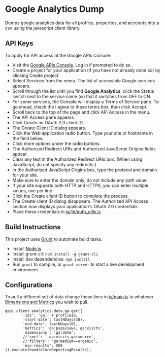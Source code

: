 Google Analytics Dump
==========
Dumps google analytics data for all profiles, properties, and accounts into a csv using the javascript client library.

## API Keys
To apply for API access at the Google APIs Console:

- Visit the [Google APIs Console](https://code.google.com/apis/console). Log in if prompted to do so.
- Create a project for your application (if you have not already done so) by clicking Create project.
- Select Services from the menu. The list of accessible Google services appears.
- Scroll through the list until you find **Google Analytics**, click the Status switch next to the service name (so that it switches from OFF to ON.
- For some services, the Console will display a Terms of Service pane. To go ahead, check the I agree to these terms box, then click Accept.
- Scroll back to the top of the page and click API Access in the menu. 
- The API Access pane appears.
- Click Create an OAuth 2.0 client ID.
- The Create Client ID dialog appears.
- Click the Web application radio button. Type your site or hostname in the field below.
- Click more options under the radio buttons.
- The Authorized Redirect URIs and Authorized JavaScript Origins fields appear.
- Clear any text in the Authorized Redirect URIs box. (When using JavaScript, do not specify any redirects.)
- In the Authorized JavaScript Origins box, type the protocol and domain for your site.
- Make sure to enter the domain only, do not include any path value.
- If your site supports both HTTP and HTTPS, you can enter multiple values, one per line.
- Click the Create client ID button to complete the process.
- The Create client ID dialog disappears. The Authorized API Access section now displays your application's OAuth 2.0 credentials.
- Place these credentials in [js/lib/auth_utils.js](https://github.com/jfrazelle/google-analytics-dump/blob/master/js/lib/auth_utils.js)

## Build Instructions
This project uses [Grunt](http://gruntjs.com) to automate build tasks.

- Install [Node.js](http://nodejs.org)
- Install grunt-cli: `npm install -g grunt-cli`
- Install dev dependencies: `npm install`
- Run `grunt` to compile, or `grunt server` to start a live development environment.

## Configurations
To pull a different set of data change these lines in [js/main.js](https://github.com/jfrazelle/google-analytics-dump/blob/master/js/main.js) to whatever [Dimensions and Metrics](https://developers.google.com/analytics/devguides/reporting/core/dimsmets) you wish to pull.

```
gapi.client.analytics.data.ga.get({
        'ids': 'ga:' + profileId,
        'start-date': lastNDays(30),
        'end-date': lastNDays(0),
        'metrics': 'ga:pageviews, ga:visits',
        'dimensions': 'ga:date',
        //'sort': '-ga:visits,ga:source',
        //'filters': 'ga:medium==organic',
        'max-results': 500
}).execute(handleCoreReportingResults);
```
